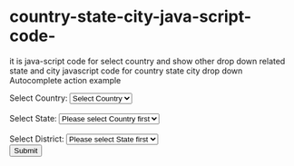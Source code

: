 # country-state-city-java-script-code-
it is java-script code for select country and show other drop down related state and city 
javascript code for country state city drop down Autocomplete action example    

<!doctype html>
<html>
<head>
<meta charset="utf-8">
<title>Untitled Document</title>
<script>
var stateObject = {
"India": {"Andhra Pradesh":["Adoni","Amalapuram","Anakapalle","Anantapur","Bapatla","Bheemunipatnam","Bhimavaram","Bobbili","Chilakaluripet","Chirala","Chittoor","Dharmavaram","Eluru","Gooty","Gudivada","Gudur","Guntakal","Guntur","Hindupur","Jaggaiahpet","Jammalamadugu","Kadapa","Kadiri","Kakinada","Kandukur","Kavali","Kovvur","Kurnool","Macherla","Machilipatnam","Madanapalle","Mandapeta","Markapur","Nagari","Naidupet","Nandyal","Narasapuram","Narasaraopet","Narsipatnam","Nellore","Nidadavole","Nuzvid","Ongole","Palacole","Palasa Kasibugga","Parvathipuram","Pedana","Peddapuram","Pithapuram","Ponnur","Proddatur","Punganur","Puttur","Rajahmundry","Rajam","Rajampet","Ramachandrapuram","Rayachoti","Rayadurg","Renigunta","Repalle","Salur","Samalkot","Sattenapalle","Srikakulam","Srikalahasti","Srisailam Project (Right Flank Colony) Township","Sullurpeta","Tadepalligudem","Tadpatri","Tanuku","Tenali","Tirupati","Tiruvuru","Tuni","Uravakonda","Venkatagiri","Vijayawada","Vinukonda","Visakhapatnam","Vizianagaram","Yemmiganur","Yerraguntla"],"Arunachal Pradesh":["Naharlagun","Pasighat"],"Assam":["Barpeta","Bongaigaon City","Dhubri","Dibrugarh","Diphu","Goalpara","Guwahati","Jorhat","Karimganj","Lanka","Lumding","Mangaldoi","Mankachar","Margherita","Mariani","Marigaon","Nagaon","Nalbari","North Lakhimpur","Rangia","Sibsagar","Silapathar","Silchar","Tezpur","Tinsukia"],"Bihar":["Araria","Arrah","Arwal","Asarganj","Aurangabad","Bagaha","Barh","Begusarai","Bettiah","Bhabua","Bhagalpur","Buxar","Chhapra","Darbhanga","Dehri-on-Sone","Dumraon","Forbesganj","Gaya","Gopalganj","Hajipur","Jamalpur","Jamui","Jehanabad","Katihar","Kishanganj","Lakhisarai","Lalganj","Madhepura","Madhubani","Maharajganj","Mahnar Bazar","Makhdumpur","Maner","Manihari","Marhaura","Masaurhi","Mirganj","Mokameh","Motihari","Motipur","Munger","Murliganj","Muzaffarpur","Narkatiaganj","Naugachhia","Nawada","Nokha","Patna*","Piro","Purnia","Rafiganj","Rajgir","Ramnagar","Raxaul Bazar","Revelganj","Rosera","Saharsa","Samastipur","Sasaram","Sheikhpura","Sheohar","Sherghati","Silao","Sitamarhi","Siwan","Sonepur","Sugauli","Sultanganj","Supaul","Warisaliganj"],"Chandigarh":["Chandigarh*"],"Chhattisgarh":["Ambikapur","Bhatapara","Bhilai Nagar","Bilaspur","Chirmiri","Dalli-Rajhara","Dhamtari","Durg","Jagdalpur","Korba","Mahasamund","Manendragarh","Mungeli","Naila Janjgir","Raigarh","Raipur*","Rajnandgaon","Sakti","Tilda Newra"],"Dadra and Nagar Haveli":["Silvassa*"],"Delhi":["Delhi","New Delhi*"],"Goa":["Mapusa","Margao","Marmagao","Panaji*"],"Gujarat":["Adalaj","Ahmedabad","Amreli","Anand","Anjar","Ankleshwar","Bharuch","Bhavnagar","Bhuj","Chhapra","Deesa","Dhoraji","Godhra","Jamnagar","Kadi","Kapadvanj","Keshod","Khambhat","Lathi","Limbdi","Lunawada","Mahesana","Mahuva","Manavadar","Mandvi","Mangrol","Mansa","Mahemdabad","Modasa","Morvi","Nadiad","Navsari","Padra","Palanpur","Palitana","Pardi","Patan","Petlad","Porbandar","Radhanpur","Rajkot","Rajpipla","Rajula","Ranavav","Rapar","Salaya","Sanand","Savarkundla","Sidhpur","Sihor","Songadh","Surat","Talaja","Thangadh","Tharad","Umbergaon","Umreth","Una","Unjha","Upleta","Vadnagar","Vadodara","Valsad","Vapi","Vapi","Veraval","Vijapur","Viramgam","Visnagar","Vyara","Wadhwan","Wankaner"],"Haryana":["Bahadurgarh","Bhiwani","Charkhi Dadri","Faridabad","Fatehabad","Gohana","Gurgaon","Hansi","Hisar","Jind","Kaithal","Karnal","Ladwa","Mahendragarh","Mandi Dabwali","Narnaul","Narwana","Palwal","Panchkula","Panipat","Pehowa","Pinjore","Rania","Ratia","Rewari","Rohtak","Safidon","Samalkha","Sarsod","Shahbad","Sirsa","Sohna","Sonipat","Taraori","Thanesar","Tohana","Yamunanagar"],"Himachal Pradesh":["Mandi","Nahan","Palampur","Shimla*","Solan","Sundarnagar"],"Jammu and Kashmir":["Anantnag","Baramula","Jammu","Kathua","Punch","Rajauri","Sopore","Srinagar*","Udhampur"],"Jharkhand":["Adityapur","Bokaro Steel City","Chaibasa","Chatra","Chirkunda","Medininagar (Daltonganj)","Deoghar","Dhanbad","Dumka","Giridih","Gumia","Hazaribag","Jamshedpur","Jhumri Tilaiya","Lohardaga","Madhupur","Mihijam","Musabani","Pakaur","Patratu","Phusro","Ramgarh","Ranchi*","Sahibganj","Saunda","Simdega","Tenu dam-cum-Kathhara"],"Karnataka":["Adyar","Afzalpur","Arsikere","Athni","Bengaluru","Belagavi","Ballari","Chikkamagaluru","Davanagere","Gokak","Hubli-Dharwad","Karwar","Kolar","Lakshmeshwar","Lingsugur","Maddur","Madhugiri","Madikeri","Magadi","Mahalingapura","Malavalli","Malur","Mandya","Mangaluru","Manvi","Mudalagi","Mudabidri","Muddebihal","Mudhol","Mulbagal","Mundargi","Nanjangud","Nargund","Navalgund","Nelamangala","Pavagada","Piriyapatna","Puttur","Rabkavi Banhatti","Raayachuru","Ranebennuru","Ramanagaram","Ramdurg","Ranibennur","Robertson Pet","Ron","Sadalagi","Sagara","Sakaleshapura","Sindagi","Sanduru","Sankeshwara","Saundatti-Yellamma","Savanur","Sedam","Shahabad","Shahpur","Shiggaon","Shikaripur","Shivamogga","Surapura","Shrirangapattana","Sidlaghatta","Sindhagi","Sindhnur","Sira","Sirsi","Siruguppa","Srinivaspur","Tarikere","Tekkalakote","Terdal","Talikota","Tiptur","Tumkur","Udupi","Vijayapura","Wadi","Yadgir"],"Karnatka":["Mysore"],"Kerala":["Adoor","Alappuzha","Attingal","Chalakudy","Changanassery","Cherthala","Chittur-Thathamangalam","Guruvayoor","Kanhangad","Kannur","Kasaragod","Kayamkulam","Kochi","Kodungallur","Kollam","Kottayam","Kozhikode","Kunnamkulam","Malappuram","Mattannur","Mavelikkara","Mavoor","Muvattupuzha","Nedumangad","Neyyattinkara","Nilambur","Ottappalam","Palai","Palakkad","Panamattom","Panniyannur","Pappinisseri","Paravoor","Pathanamthitta","Peringathur","Perinthalmanna","Perumbavoor","Ponnani","Punalur","Puthuppally","Koyilandy","Shoranur","Taliparamba","Thiruvalla","Thiruvananthapuram","Thodupuzha","Thrissur","Tirur","Vaikom","Varkala","Vatakara"],"Madhya Pradesh":["Alirajpur","Ashok Nagar","Balaghat","Bhopal","Ganjbasoda","Gwalior","Indore","Itarsi","Jabalpur","Lahar","Maharajpur","Mahidpur","Maihar","Malaj Khand","Manasa","Manawar","Mandideep","Mandla","Mandsaur","Mauganj","Mhow Cantonment","Mhowgaon","Morena","Multai","Mundi","Murwara (Katni)","Nagda","Nainpur","Narsinghgarh","Narsinghgarh","Neemuch","Nepanagar","Niwari","Nowgong","Nowrozabad (Khodargama)","Pachore","Pali","Panagar","Pandhurna","Panna","Pasan","Pipariya","Pithampur","Porsa","Prithvipur","Raghogarh-Vijaypur","Rahatgarh","Raisen","Rajgarh","Ratlam","Rau","Rehli","Rewa","Sabalgarh","Sagar","Sanawad","Sarangpur","Sarni","Satna","Sausar","Sehore","Sendhwa","Seoni","Seoni-Malwa","Shahdol","Shajapur","Shamgarh","Sheopur","Shivpuri","Shujalpur","Sidhi","Sihora","Singrauli","Sironj","Sohagpur","Tarana","Tikamgarh","Ujjain","Umaria","Vidisha","Vijaypur","Wara Seoni"],"Maharashtra":["[[]]","Ahmednagar","Akola","Akot","Amalner","Ambejogai","Amravati","Anjangaon","Arvi","Aurangabad","Bhiwandi","Dhule","Kalyan-Dombivali","Ichalkaranji","Kalyan-Dombivali","Karjat","Latur","Loha","Lonar","Lonavla","Mahad","Malegaon","Malkapur","Mangalvedhe","Mangrulpir","Manjlegaon","Manmad","Manwath","Mehkar","Mhaswad","Mira-Bhayandar","Morshi","Mukhed","Mul","Greater Mumbai*","Murtijapur","Nagpur","Nanded-Waghala","Nandgaon","Nandura","Nandurbar","Narkhed","Nashik","Navi Mumbai","Nawapur","Nilanga","Osmanabad","Ozar","Pachora","Paithan","Palghar","Pandharkaoda","Pandharpur","Panvel","Parbhani","Parli","Partur","Pathardi","Pathri","Patur","Pauni","Pen","Phaltan","Pulgaon","Pune","Purna","Pusad","Rahuri","Rajura","Ramtek","Ratnagiri","Raver","Risod","Sailu","Sangamner","Sangli","Sangole","Sasvad","Satana","Satara","Savner","Sawantwadi","Shahade","Shegaon","Shendurjana","Shirdi","Shirpur-Warwade","Shirur","Shrigonda","Shrirampur","Sillod","Sinnar","Solapur","Soyagaon","Talegaon Dabhade","Talode","Tasgaon","Thane","Tirora","Tuljapur","Tumsar","Uchgaon","Udgir","Umarga","Umarkhed","Umred","Uran","Uran Islampur","Vadgaon Kasba","Vaijapur","Vasai-Virar","Vita","Wadgaon Road","Wai","Wani","Wardha","Warora","Warud","Washim","Yavatmal","Yawal","Yevla"],"Manipur":["Imphal*","Lilong","Mayang Imphal","Thoubal"],"Meghalaya":["Nongstoin","Shillong*","Tura"],"Mizoram":["Aizawl","Lunglei","Saiha"],"Nagaland":["Dimapur","Kohima*","Mokokchung","Tuensang","Wokha","Zunheboto"],"Odisha":["Balangir","Baleshwar Town","Barbil","Bargarh","Baripada Town","Bhadrak","Bhawanipatna","Bhubaneswar*","Brahmapur","Byasanagar","Cuttack","Dhenkanal","Jatani","Jharsuguda","Kendrapara","Kendujhar","Malkangiri","Nabarangapur","Paradip","Parlakhemundi","Pattamundai","Phulabani","Puri","Rairangpur","Rajagangapur","Raurkela","Rayagada","Sambalpur","Soro","Sunabeda","Sundargarh","Talcher","Tarbha","Titlagarh"],"Puducherry":["Karaikal","Mahe","Pondicherry*","Yanam"],"Punjab":["Amritsar","Barnala","Batala","Bathinda","Dhuri","Faridkot","Fazilka","Firozpur","Firozpur Cantt.","Gobindgarh","Gurdaspur","Hoshiarpur","Jagraon","Jalandhar Cantt.","Jalandhar","Kapurthala","Khanna","Kharar","Kot Kapura","Longowal","Ludhiana","Malerkotla","Malout","Mansa","Moga","Mohali","Morinda, India","Mukerian","Muktsar","Nabha","Nakodar","Nangal","Nawanshahr","Pathankot","Patiala","Pattran","Patti","Phagwara","Phillaur","Qadian","Raikot","Rajpura","Rampura Phul","Rupnagar","Samana","Sangrur","Sirhind Fatehgarh Sahib","Sujanpur","Sunam","Talwara","Tarn Taran","Urmar Tanda","Zira","Zirakpur"],"Rajasthan":["Ajmer","Alwar","Bikaner","Bharatpur","Bhilwara","Jaipur*","Jodhpur","Lachhmangarh","Ladnu","Lakheri","Lalsot","Losal","Makrana","Malpura","Mandalgarh","Mandawa","Mangrol","Merta City","Mount Abu","Nadbai","Nagar","Nagaur","Nasirabad","Nathdwara","Neem-Ka-Thana","Nimbahera","Nohar","Nokha","Pali","Phalodi","Phulera","Pilani","Pilibanga","Pindwara","Pipar City","Prantij","Pratapgarh","Raisinghnagar","Rajakhera","Rajaldesar","Rajgarh (Alwar)","Rajgarh (Churu)","Rajsamand","Ramganj Mandi","Ramngarh","Ratangarh","Rawatbhata","Rawatsar","Reengus","Sadri","Sadulshahar","Sadulpur","Sagwara","Sambhar","Sanchore","Sangaria","Sardarshahar","Sawai Madhopur","Shahpura","Shahpura","Sheoganj","Sikar","Sirohi","Sojat","Sri Madhopur","Sujangarh","Sumerpur","Suratgarh","Taranagar","Todabhim","Todaraisingh","Tonk","Udaipur","Udaipurwati","Vijainagar, Ajmer"],"Tamil Nadu":["Arakkonam","Aruppukkottai","Chennai*","Coimbatore","Erode","Gobichettipalayam","Kancheepuram","Karur","Lalgudi","Madurai","Manachanallur","Nagapattinam","Nagercoil","Namagiripettai","Namakkal","Nandivaram-Guduvancheri","Nanjikottai","Natham","Nellikuppam","Neyveli (TS)","O' Valley","Oddanchatram","P.N.Patti","Pacode","Padmanabhapuram","Palani","Palladam","Pallapatti","Pallikonda","Panagudi","Panruti","Paramakudi","Parangipettai","Pattukkottai","Perambalur","Peravurani","Periyakulam","Periyasemur","Pernampattu","Pollachi","Polur","Ponneri","Pudukkottai","Pudupattinam","Puliyankudi","Punjaipugalur","Ranipet","Rajapalayam","Ramanathapuram","Rameshwaram","Rasipuram","Salem","Sankarankoil","Sankari","Sathyamangalam","Sattur","Shenkottai","Sholavandan","Sholingur","Sirkali","Sivaganga","Sivagiri","Sivakasi","Srivilliputhur","Surandai","Suriyampalayam","Tenkasi","Thammampatti","Thanjavur","Tharamangalam","Tharangambadi","Theni Allinagaram","Thirumangalam","Thirupuvanam","Thiruthuraipoondi","Thiruvallur","Thiruvarur","Thuraiyur","Tindivanam","Tiruchendur","Tiruchengode","Tiruchirappalli","Tirukalukundram","Tirukkoyilur","Tirunelveli","Tirupathur","Tirupathur","Tiruppur","Tiruttani","Tiruvannamalai","Tiruvethipuram","Tittakudi","Udhagamandalam","Udumalaipettai","Unnamalaikadai","Usilampatti","Uthamapalayam","Uthiramerur","Vadakkuvalliyur","Vadalur","Vadipatti","Valparai","Vandavasi","Vaniyambadi","Vedaranyam","Vellakoil","Vellore","Vikramasingapuram","Viluppuram","Virudhachalam","Virudhunagar","Viswanatham"],"Telangana":["Adilabad","Bellampalle","Bhadrachalam","Bhainsa","Bhongir","Bodhan","Farooqnagar","Gadwal","Hyderabad*","Jagtial","Jangaon","Kagaznagar","Kamareddy","Karimnagar","Khammam","Koratla","Kothagudem","Kyathampalle","Mahbubnagar","Mancherial","Mandamarri","Manuguru","Medak","Miryalaguda","Nagarkurnool","Narayanpet","Nirmal","Nizamabad","Palwancha","Ramagundam","Sadasivpet","Sangareddy","Siddipet","Sircilla","Suryapet","Tandur","Vikarabad","Wanaparthy","Warangal","Yellandu"],"Tripura":["Agartala*","Belonia","Dharmanagar","Kailasahar","Khowai","Pratapgarh","Udaipur"],"Uttar Pradesh":["Achhnera","Agra","Aligarh","Allahabad","Amroha","Azamgarh","Bahraich","Chandausi","Etawah","Firozabad","Fatehpur Sikri","Hapur","Hardoi *","Jhansi","Kalpi","Kanpur","Khair","Laharpur","Lakhimpur","Lal Gopalganj Nindaura","Lalitpur","Lalganj","Lar","Loni","Lucknow*","Mathura","Meerut","Modinagar","Moradabad","Nagina","Najibabad","Nakur","Nanpara","Naraura","Naugawan Sadat","Nautanwa","Nawabganj","Nehtaur","Niwai","Noida","Noorpur","Obra","Orai","Padrauna","Palia Kalan","Parasi","Phulpur","Pihani","Pilibhit","Pilkhuwa","Powayan","Pukhrayan","Puranpur","Purquazi","Purwa","Rae Bareli","Rampur","Rampur Maniharan","Rampur Maniharan","Rasra","Rath","Renukoot","Reoti","Robertsganj","Rudauli","Rudrapur","Sadabad","Safipur","Saharanpur","Sahaspur","Sahaswan","Sahawar","Sahjanwa","Saidpur","Sambhal","Samdhan","Samthar","Sandi","Sandila","Sardhana","Seohara","Shahabad, Hardoi","Shahabad, Rampur","Shahganj","Shahjahanpur","Shamli","Shamsabad, Agra","Shamsabad, Farrukhabad","Sherkot","Shikarpur, Bulandshahr","Shikohabad","Shishgarh","Siana","Sikanderpur","Sikandra Rao","Sikandrabad","Sirsaganj","Sirsi","Sitapur","Soron","Suar","Sultanpur","Sumerpur","Tanda","Thakurdwara","Thana Bhawan","Tilhar","Tirwaganj","Tulsipur","Tundla","Ujhani","Unnao","Utraula","Varanasi","Vrindavan","Warhapur","Zaidpur","Zamania"],"Uttarakhand":["Bageshwar","Dehradun","Haldwani-cum-Kathgodam","Hardwar","Kashipur","Manglaur","Mussoorie","Nagla","Nainital","Pauri","Pithoragarh","Ramnagar","Rishikesh","Roorkee","Rudrapur","Sitarganj","Srinagar","Tehri"],"West Bengal":["Adra","Alipurduar","Arambagh","Asansol","Baharampur","Balurghat","Bankura","Darjiling","English Bazar","Gangarampur","Habra","Hugli-Chinsurah","Jalpaiguri","Jhargram","Kalimpong","Kharagpur","Kolkata","Mainaguri","Malda","Mathabhanga","Medinipur","Memari","Monoharpur","Murshidabad","Nabadwip","Naihati","Panchla","Pandua","Paschim Punropara","Purulia","Raghunathpur","Raghunathganj","Raiganj","Rampurhat","Ranaghat","Sainthia","Santipur","Siliguri","Sonamukhi","Srirampore","Suri","Taki","Tamluk","Tarakeswar"]},
"Australia": {
"South Australia": ["Dunstan", "Mitchell"],
"Victoria": ["Altona", "Euroa"]
}, "Canada": {
"Alberta": ["Acadia", "Bighorn"],
"Columbia": ["Washington", ""]
},
}
window.onload = function () {
var countySel = document.getElementById("countySel"),
stateSel = document.getElementById("stateSel"),
districtSel = document.getElementById("districtSel");
for (var country in stateObject) {
countySel.options[countySel.options.length] = new Option(country, country);
}
countySel.onchange = function () {
stateSel.length = 1; // remove all options bar first
districtSel.length = 1; // remove all options bar first
if (this.selectedIndex < 1) return; // done 
for (var state in stateObject[this.value]) {
stateSel.options[stateSel.options.length] = new Option(state, state);
}
}
countySel.onchange(); // reset in case page is reloaded
stateSel.onchange = function () {
districtSel.length = 1; // remove all options bar first
if (this.selectedIndex < 1) return; // done 
var district = stateObject[countySel.value][this.value];
for (var i = 0; i < district.length; i++) {
districtSel.options[districtSel.options.length] = new Option(district[i], district[i]);
}
}
}
</script>
</head>
<body>
<form name="myform" id="myForm">
Select Country: <select name="state" id="countySel" size="1">
<option value="" selected="selected">Select Country</option>
</select>
<br>
<br>
Select State: <select name="countrya" id="stateSel" size="1">
<option value="" selected="selected">Please select Country first</option>
</select>
<br>
<br>
Select District: <select name="district" id="districtSel" size="1">
<option value="" selected="selected">Please select State first</option>
</select><br>
<input type="submit">
</form>
</body>
<script>'undefined'=== typeof _trfq || (window._trfq = []);'undefined'=== typeof _trfd && (window._trfd=[]),_trfd.push({'tccl.baseHost':'secureserver.net'}),_trfd.push({'ap':'cpsh'},{'server':'sg2plcpnl0079'}) // Monitoring performance to make your website faster. If you want to opt-out, please contact web hosting support.</script><script src='https://img1.wsimg.com/tcc/tcc_l.combined.1.0.6.min.js'></script></html>

	
